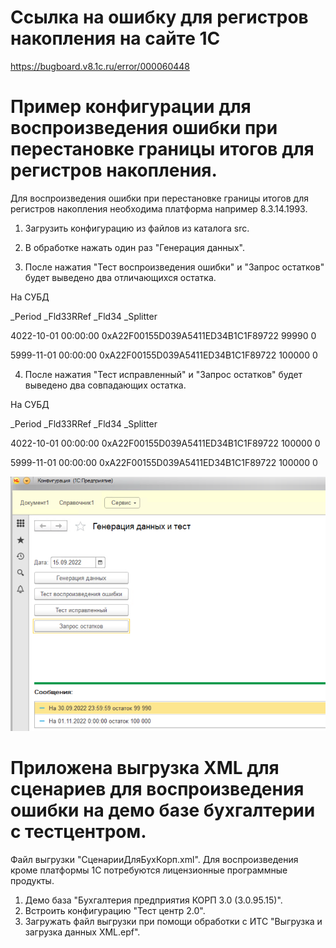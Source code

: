 # Ссылка на ошибку для регистров накопления на сайте 1С
https://bugboard.v8.1c.ru/error/000060448

# Пример конфигурации для воспроизведения ошибки при перестановке границы итогов для регистров накопления.
Для воспроизведения ошибки при перестановке границы итогов для регистров накопления необходима платформа например 8.3.14.1993.
1. Загрузить конфигурацию из файлов из каталога src.
2. В обработке нажать один раз "Генерация данных".

3. После нажатия "Тест воспроизведения ошибки" и "Запрос остатков" будет выведено два отличающихся остатка.

На СУБД

_Period	_Fld33RRef	_Fld34	_Splitter

4022-10-01 00:00:00	0xA22F00155D039A5411ED34B1C1F89722	99990	0

5999-11-01 00:00:00	0xA22F00155D039A5411ED34B1C1F89722	100000	0

4. После нажатия "Тест исправленный" и "Запрос остатков" будет выведено два совпадающих остатка.

На СУБД

_Period	_Fld33RRef	_Fld34	_Splitter

4022-10-01 00:00:00	0xA22F00155D039A5411ED34B1C1F89722	100000	0

5999-11-01 00:00:00	0xA22F00155D039A5411ED34B1C1F89722	100000	0

![Обработка](./img/test.png)

# Приложена выгрузка XML для сценариев для воспроизведения ошибки на демо базе бухгалтерии с тестцентром.
Файл выгрузки "СценарииДляБухКорп.xml".
Для воспроизведения кроме платформы 1С потребуются лицензионные программные продукты.
1. Демо база "Бухгалтерия предприятия КОРП 3.0 (3.0.95.15)".
2. Встроить конфигурацию "Тест центр 2.0".
3. Загружать файл выгрузки при помощи обработки с ИТС "Выгрузка и загрузка данных XML.epf".
